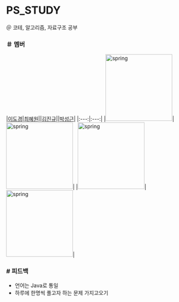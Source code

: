 # PS_STUDY
＠ 코테, 알고리즘, 자료구조 공부

### ＃ 멤버
|[이도경](https://github.com/dbzoseh2rl)|[최혜원](https://github.com/choihywon)||[김진규](https://github.com/km1031kim)||[박성근](https://github.com/p-seonggeun)|
|:---:|:---:|
|<img src="https://avatars.githubusercontent.com/u/91397068?v=4" alt="spring" width="180" height="180"/>|<img src="https://avatars.githubusercontent.com/u/144045451?v=4" alt="spring" width="180" height="180"/>|
|<img src="https://avatars.githubusercontent.com/u/143667221?v=4" alt="spring" width="180" height="180"/>|<img src="https://avatars.githubusercontent.com/u/143667221?v=4" alt="spring" width="180" height="180"/>|


### # 피드백
- 언어는 Java로 통일
- 하루에 한명씩 풀고자 하는 문제 가지고오기
